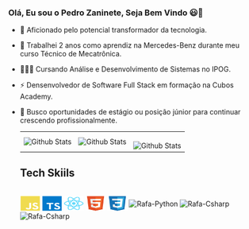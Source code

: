 ### Olá, Eu sou o Pedro Zaninete, Seja Bem Vindo 😃👋


- 🔭 Aficionado pelo potencial transformador da tecnologia.
- 🌱 Trabalhei 2 anos como aprendiz na Mercedes-Benz durante meu curso Técnico de Mecatrônica.
- 👨🏼‍🎓 Cursando Análise e Desenvolvimento de Sistemas no IPOG.
- ⚡ Densenvolvedor de Software Full Stack em formação na Cubos Academy.
- 💬 Busco oportunidades de estágio ou posição júnior para continuar crescendo profissionalmente.

  <table>
  <tr>
    <td>
      <img
        align="left"
        src="https://github-readme-stats.vercel.app/api?username=Pedro-Zaninete&show_icons=true&theme=radical"
        alt="Github Stats"
      />
    </td>
    <td>
      <img
        align="left"
        src="https://github-readme-stats.vercel.app/api/top-langs/?username=Pedro-Zaninete&theme=dark&hide_border=false&include_all_commits=true&count_private=true&layout=compact"
        alt="Github Stats"
      />
    </td>
    <td>
      <br />
      <img
        align="left"
        src="https://github-readme-streak-stats.herokuapp.com/?user=Pedro-Zaninete&theme=radical&hide_border=false"
        alt="Github Stats"
      />
    </td>
  </tr>
</table>

## Tech Skiils
<div style="display: inline_block"><br>
  <img align="center" alt="Rafa-Js" height="30" width="40" src="https://raw.githubusercontent.com/devicons/devicon/master/icons/javascript/javascript-plain.svg">
  <img align="center" alt="Rafa-Ts" height="30" width="40" src="https://raw.githubusercontent.com/devicons/devicon/master/icons/typescript/typescript-plain.svg">
  <img align="center" alt="Rafa-React" height="30" width="40" src="https://raw.githubusercontent.com/devicons/devicon/master/icons/react/react-original.svg">
  <img align="center" alt="Rafa-HTML" height="30" width="40" src="https://raw.githubusercontent.com/devicons/devicon/master/icons/html5/html5-original.svg">
  <img align="center" alt="Rafa-CSS" height="30" width="40" src="https://raw.githubusercontent.com/devicons/devicon/master/icons/css3/css3-original.svg">
  <img align="center" alt="Rafa-Python" height="50" width="50" src="https://cdn.jsdelivr.net/gh/devicons/devicon@latest/icons/git/git-plain-wordmark.svg" />            
  <img align="center" alt="Rafa-Csharp" height="50" width="50" src="https://cdn.jsdelivr.net/gh/devicons/devicon@latest/icons/nodejs/nodejs-original-wordmark.svg" />
  <img align="center" alt="Rafa-Csharp" height="30" width="40" src="https://cdn.jsdelivr.net/gh/devicons/devicon@latest/icons/vscode/vscode-original-wordmark.svg" />
                  
</div>
          
